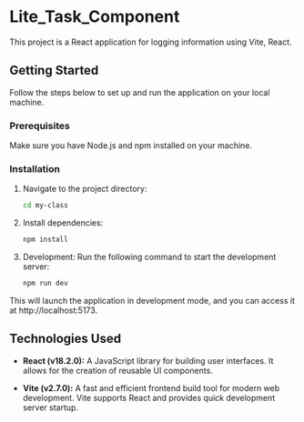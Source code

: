 # Lite_Task_Component

This project is a React application for logging information using Vite, React.

## Getting Started

Follow the steps below to set up and run the application on your local machine.

### Prerequisites

Make sure you have Node.js and npm installed on your machine.

### Installation

1. Navigate to the project directory:

   ```bash
   cd my-class
2. Install dependencies:
   ```bash
   npm install

3. Development:
Run the following command to start the development server:
   ```bash
   npm run dev
This will launch the application in development mode, and you can access it at http://localhost:5173.

## Technologies Used

- **React (v18.2.0):** A JavaScript library for building user interfaces. It allows for the creation of reusable UI components.

- **Vite (v2.7.0):** A fast and efficient frontend build tool for modern web development. Vite supports React and provides quick development server startup.



